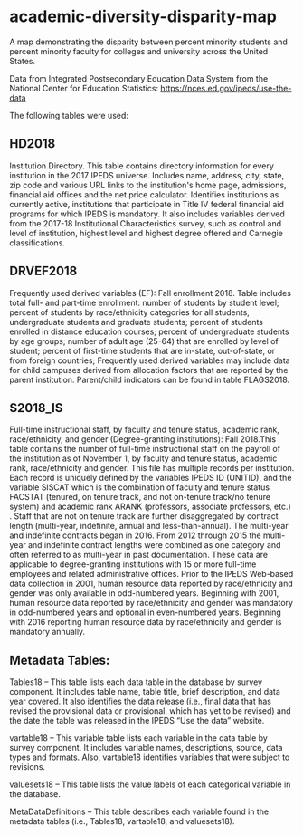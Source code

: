 # academic-diversity-disparity-map
A map demonstrating the disparity between percent minority students and percent minority faculty for colleges and university across the United States.

Data from Integrated Postsecondary Education Data System from the National Center for Education Statistics: 
https://nces.ed.gov/ipeds/use-the-data 

The following tables were used:

## HD2018

Institution Directory. This table contains directory information for every institution in the 2017 IPEDS universe.  Includes name, address, city, state, zip code and various URL links to the institution's home page, admissions, financial aid offices and  the net price calculator.  Identifies institutions as currently active, institutions that participate in Title IV federal financial aid programs for which IPEDS is mandatory.  It also includes variables derived from the 2017-18 Institutional Characteristics survey, such as control and level of institution, highest level and highest degree offered and Carnegie classifications.

## DRVEF2018

Frequently used derived variables (EF): Fall enrollment 2018. Table includes total full- and part-time enrollment: number of students by student level; percent of students by race/ethnicity categories for all students, undergraduate students and graduate students; percent of students enrolled in distance education courses; percent of undergraduate students by age groups; number of adult age (25-64) that are enrolled by level of student; percent of first-time students that are in-state, out-of-state, or from foreign countries;  Frequently used derived variables may include data for child campuses derived from allocation factors that are reported by the parent institution. Parent/child indicators can be found in table FLAGS2018.

## S2018_IS

Full-time instructional staff, by faculty and tenure status, academic rank, race/ethnicity, and gender (Degree-granting institutions): Fall 2018.This table contains the number of full-time instructional staff on the payroll of the institution as of November 1,  by faculty and tenure status, academic rank, race/ethnicity and gender. This file has multiple records per institution.  Each record is uniquely defined by the variables IPEDS ID (UNITID), and the variable SISCAT which is the combination of faculty and tenure status FACSTAT (tenured, on tenure track, and not on-tenure track/no tenure system) and academic rank ARANK  (professors, associate professors, etc.) . Staff that are not on tenure track are further disaggregated by contract length (multi-year, indefinite, annual and less-than-annual). The multi-year and indefinite contracts began in 2016. From 2012 through 2015 the multi-year and indefinite contract lengths were combined as one category and often referred to as multi-year in past documentation. These data are applicable to degree-granting institutions with 15 or more full-time employees and related administrative offices.  Prior to the IPEDS Web-based data collection in 2001, human resource data reported by race/ethnicity and gender was only available in odd-numbered years.  Beginning with 2001, human resource data reported by race/ethnicity and gender was mandatory in odd-numbered years and optional in even-numbered years.  Beginning with 2016 reporting human resource data by race/ethnicity and gender is mandatory annually.

## Metadata Tables:

Tables18 – This table lists each data table in the database by survey component. It includes table name, table title, brief description, and data year covered. It also identifies the data release (i.e., final data that has revised the provisional data or provisional, which has yet to be revised) and the date the table was released in the IPEDS “Use the data” website.

vartable18 – This variable table lists each variable in the data table by survey component. It includes variable names, descriptions, source, data types and formats. Also, vartable18 identifies variables that were subject to revisions.

valuesets18 – This table lists the value labels of each categorical variable in the database. 

MetaDataDefinitions – This table describes each variable found in the metadata tables (i.e., Tables18, vartable18, and valuesets18).

